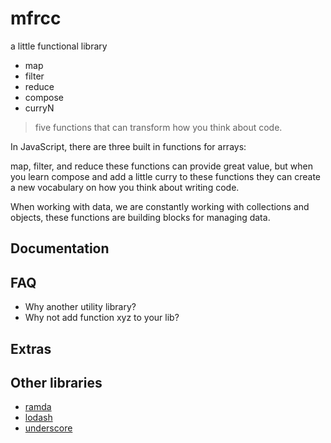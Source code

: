 # mfrcc

a little functional library

* map
* filter
* reduce
* compose
* curryN

> five functions that can transform how you think about code.

In JavaScript, there are three built in functions for arrays:

map, filter, and reduce these functions can provide great value, but when you learn compose and add a little curry to these functions they can create a new vocabulary on how you think about writing code.

When working with data, we are constantly working with collections and objects, these functions are building blocks for managing data.

## Documentation

## FAQ

* Why another utility library?
* Why not add function xyz to your lib?

## Extras

## Other libraries

* [ramda](https://ramdajs.com)
* [lodash](https://lodash.com/)
* [underscore](https://underscorejs.org/)
